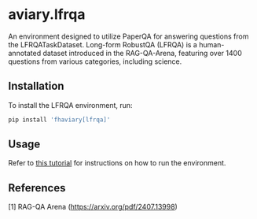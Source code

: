 # aviary.lfrqa

An environment designed to utilize PaperQA for answering questions from the LFRQATaskDataset. Long-form RobustQA (LFRQA) is a human-annotated dataset introduced in the RAG-QA-Arena, featuring over 1400 questions from various categories, including science.

## Installation

To install the LFRQA environment, run:

```bash
pip install 'fhaviary[lfrqa]'
```

## Usage

Refer to [this tutorial](https://github.com/Future-House/paper-qa/blob/main/docs/tutorials/running_on_lfrqa.md) for instructions on how to run the environment.

## References

[1] RAG-QA Arena (https://arxiv.org/pdf/2407.13998)
